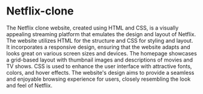 # Netflix-clone
The Netflix clone website, created using HTML and CSS, is a visually appealing streaming platform that emulates the design and layout of Netflix. The website utilizes HTML for the structure and CSS for styling and layout. It incorporates a responsive design, ensuring that the website adapts and looks great on various screen sizes and devices. The homepage showcases a grid-based layout with thumbnail images and descriptions of movies and TV shows. CSS is used to enhance the user interface with attractive fonts, colors, and hover effects. The website's design aims to provide a seamless and enjoyable browsing experience for users, closely resembling the look and feel of Netflix.
